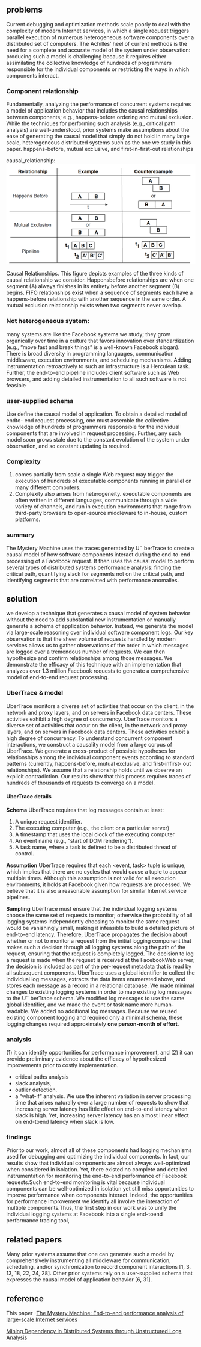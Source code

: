 ## problems
Current debugging and optimization methods scale poorly to deal with the complexity of modern Internet
services, in which a single request triggers parallel execution of numerous heterogeneous software components
over a distributed set of computers. The Achilles’ heel
of current methods is the need for a complete and accurate model of the system under observation: producing
such a model is challenging because it requires either assimilating the collective knowledge of hundreds of programmers
responsible for the individual components or restricting the ways in which components interact.
### Component relationship
Fundamentally, analyzing the performance of concurrent
systems requires a model of application behavior
that includes the causal relationships between components;
e.g., happens-before ordering and mutual exclusion.
While the techniques for performing such analysis
(e.g., critical path analysis) are well-understood, prior
systems make assumptions about the ease of generating
the causal model that simply do not hold in many large scale,
heterogeneous distributed systems such as the one
we study in this paper.
happens-before, mutual exclusive, and first-in-first-out relationships

causal_relationship:![alt text](./images/causal_relationship.png "causal_relationship")

Causal Relationships. This figure depicts examples
of the three kinds of causal relationship we consider. Happensbefore
relationships are when one segment (A) always finishes
in its entirety before another segment (B) begins. FIFO relationships
exist when a sequence of segments each have a
happens-before relationship with another sequence in the same
order. A mutual exclusion relationship exists when two segments
never overlap.

### Not heterogeneous system:
many systems are like the Facebook systems
we study; they grow organically over time in a
culture that favors innovation over standardization (e.g.,
“move fast and break things” is a well-known Facebook
slogan). There is broad diversity in programming languages,
communication middleware, execution environments,
and scheduling mechanisms. Adding instrumentation
retroactively to such an infrastructure is a Herculean
task. Further, the end-to-end pipeline includes
client software such as Web browsers, and adding detailed
instrumentation to all such software is not feasible
### user-supplied schema
Use define the causal model of application. To obtain a detailed model of endto-
end request processing, one must assemble the collective
knowledge of hundreds of programmers responsible
for the individual components that are involved in
request processing. Further, any such model soon grows
stale due to the constant evolution of the system under
observation, and so constant updating is required.
### Complexity
1. comes partially from scale a single Web request may trigger the execution of hundreds of executable components running in parallel on many different computers.
2. Complexity also arises from heterogeneity. executable components are often written in different languages, communicate through a wide variety of channels, and run in execution environments that range from third-party browsers to open-source middleware to
in-house, custom platforms.

### summary
The Mystery Machine uses the traces generated by
U¨ berTrace to create a causal model of how software
components interact during the end-to-end processing of
a Facebook request. It then uses the causal model to perform
several types of distributed systems performance
analysis: finding the critical path, quantifying slack for
segments not on the critical path, and identifying segments
that are correlated with performance anomalies.
## solution
we develop a technique that generates a
causal model of system behavior without the need to add
substantial new instrumentation or manually generate a
schema of application behavior. Instead, we generate the
model via large-scale reasoning over individual software
component logs. Our key observation is that the sheer
volume of requests handled by modern services allows us
to gather observations of the order in which messages are
logged over a tremendous number of requests. We can
then hypothesize and confirm relationships among those
messages. We demonstrate the efficacy of this technique
with an implementation that analyzes over 1.3 million
Facebook requests to generate a comprehensive model
of end-to-end request processing.
### UberTrace & model
UberTrace monitors a diverse set of activities
that occur on the client, in the network and proxy layers,
and on servers in Facebook data centers. These activities
exhibit a high degree of concurrency.
UberTrace monitors a diverse set of activities
that occur on the client, in the network and proxy layers,
and on servers in Facebook data centers. These activities
exhibit a high degree of concurrency.
To understand concurrent component interactions, we
construct a causality model from a large corpus of UberTrace. We generate a cross-product of possible
hypotheses for relationships among the individual
component events according to standard patterns (currently,
happens-before, mutual exclusive, and first-infirst-
out relationships). We assume that a relationship
holds until we observe an explicit contradiction. Our results
show that this process requires traces of hundreds
of thousands of requests to converge on a model.
#### UberTrace details

**Schema**
UberTrace requires that log messages contain at least:
1. A unique request identifier.
2. The executing computer (e.g., the client or a particular
server)
3. A timestamp that uses the local clock of the executing
computer
4. An event name (e.g., “start of DOM rendering”).
5. A task name, where a task is defined to be a distributed
thread of control.

**Assumption**
UberTrace requires that each <event, task> tuple is
unique, which implies that there are no cycles that would
cause a tuple to appear multiple times. Although this
assumption is not valid for all execution environments, it
holds at Facebook given how requests are processed. We
believe that it is also a reasonable assumption for similar
Internet service pipelines.

**Sampling**
UberTrace must ensure
that the individual logging systems choose the same
set of requests to monitor; otherwise the probability of
all logging systems independently choosing to monitor
the same request would be vanishingly small, making it
infeasible to build a detailed picture of end-to-end latency.
Therefore, UberTrace propagates the decision
about whether or not to monitor a request from the initial
logging component that makes such a decision through
all logging systems along the path of the request, ensuring
that the request is completely logged. The decision
to log a request is made when the request is received at
the FacebookWeb server; the decision is included as part
of the per-request metadata that is read by all subsequent
components. UberTrace uses a global identifier to collect
the individual log messages, extracts the data items
enumerated above, and stores each message as a record
in a relational database.
We made minimal changes to existing logging systems
in order to map existing log messages to the
U¨ berTrace schema. We modified log messages to use
the same global identifier, and we made the event or task
name more human-readable. We added no additional log
messages. Because we reused existing component logging
and required only a minimal schema, these logging
changes required approximately **one person-month of effort**.

### analysis
(1) it can identify opportunities for
performance improvement, and
(2) it can provide preliminary
evidence about the efficacy of hypothesized improvements
prior to costly implementation.
- critical paths analysis
- slack analysis,
- outlier detection.
- a “what-if” analysis. We use the inherent variation in server processing
time that arises naturally over a large number of requests
to show that increasing server latency has little effect
on end-to-end latency when slack is high. Yet, increasing
server latency has an almost linear effect on end-toend
latency when slack is low.
### findings
Prior to our work, almost all of these components had logging
mechanisms used for debugging and optimizing the individual
components. In fact, our results show that individual
components are almost always well-optimized when
considered in isolation.
Yet, there existed no complete and detailed instrumentation
for monitoring the end-to-end performance of
Facebook requests.Such end-to-end monitoring is vital
because individual components can be well-optimized in
isolation yet still miss opportunities to improve performance
when components interact. Indeed, the opportunities
for performance improvement we identify all involve
the interaction of multiple components.Thus, the first step in our work was to unify the individual
logging systems at Facebook into a single end-toend
performance tracing tool,
## related papers
Many prior systems assume that one can generate
such a model by comprehensively instrumenting all middleware
for communication, scheduling, and/or synchronization
to record component interactions [1, 3, 13, 18,
22, 24, 28].
Other prior systems rely on a user-supplied schema
that expresses the causal model of application behavior [6, 31].
## reference
This paper -[The Mystery Machine: End-to-end performance analysis of large-scale Internet services](https://www.usenix.org/system/files/conference/osdi14/osdi14-paper-chow.pdf)

[Mining Dependency in Distributed Systems through
Unstructured Logs Analysis](https://www.microsoft.com/en-us/research/wp-content/uploads/2016/02/Mining20Dependency20in20Distributed20Systems20through20unstructured20logs20analysis.pdf)
